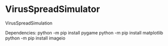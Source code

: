 # VirusSpreadSimulator
VirusSpreadSimulation

Dependencies:
python -m pip install pygame
python -m pip install matplotlib
python -m pip install imageio
